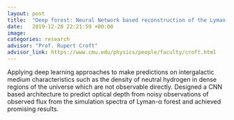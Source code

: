```yaml
---
layout: post
title:  "Deep forest: Neural Network based reconstruction of the Lyman-α forest"
date:   2019-12-28 22:21:59 +00:00
image: 
categories: research
advisor: "Prof. Rupert Croft"
advisor_link: https://www.cmu.edu/physics/people/faculty/croft.html
---
```

Applying deep learning approaches to make predictions on intergalactic medium characteristics such as the density of neutral hydrogen in dense regions of the universe which are not observable directly. Designed a CNN based architecture to predict optical depth from noisy observations of observed flux from the simulation spectra of Lyman-α forest and achieved promising results.
